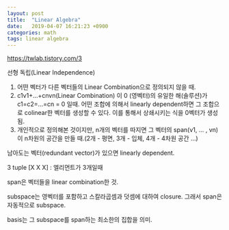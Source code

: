 ```yaml
---
layout: post
title:  "Linear Algebra"
date:   2019-04-07 16:21:23 +0900
categories: math
tags: linear algebra
---
```


https://twlab.tistory.com/3

선형 독립(Linear Independence)

1. 어떤 벡터가 다른 벡터들의 Linear Combination으로 정의되지 않을 때.
2. c1v1+...+cnvn(Linear Combination) 이 0 (영벡터)의 유일한 해(솔루션)가 c1=c2=...=cn = 0 일때.
어떤 조합에 의해서 linearly dependent하면 그 조합으로 colinear한 벡터를 생성할 수 있다. 이를 통해서 상쇄시키는 식을 0벡터가 생성됨.
3. 개인적으로 정의해본 것이지만, n개의 벡터를 따지면 그 벡터의 span(v1, ... , vn)이 n차원의 공간을 만들 때.(2개 - 평면, 3개 - 입체, 4개 - 4차원 공간 ...)

남아도는 벡터(redundant vector)가 있으면 linearly dependent.

3 tuple [X X X] : 엘리먼트가 3개일때

span은 벡터들을 linear combination한 것.

subspace는 영벡터를 포함하고 스칼라곱셈과 덧셈에 대하여 closure. 
그래서 span은 자동적으로 subspace.

basis는 그 subspace를 span하는 최소한의 집합을 의미.